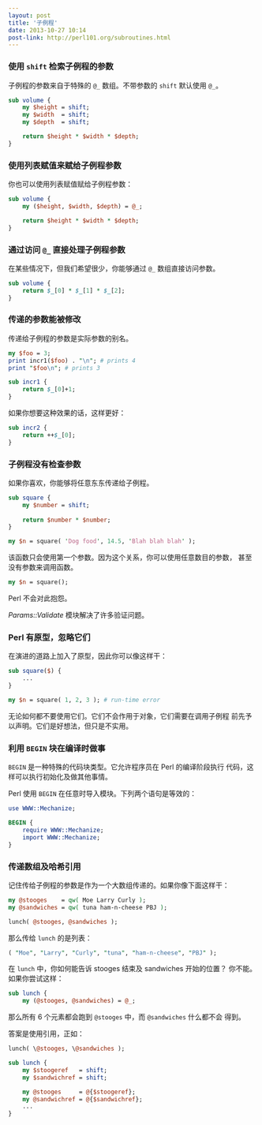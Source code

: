 ```yaml
---
layout: post
title: '子例程'
date: 2013-10-27 10:14
post-link: http://perl101.org/subroutines.html
---
```


### 使用 `shift` 检索子例程的参数

子例程的参数来自于特殊的 `@_` 数组。不带参数的 `shift` 默认使用 `@_`。

```perl
sub volume {
    my $height = shift;
    my $width  = shift;
    my $depth  = shift;

    return $height * $width * $depth;
}
```

### 使用列表赋值来赋给子例程参数

你也可以使用列表赋值赋给子例程参数：

```perl
sub volume {
    my ($height, $width, $depth) = @_;

    return $height * $width * $depth;
}
```

### 通过访问 `@_` 直接处理子例程参数

在某些情况下，但我们希望很少，你能够通过 `@_` 数组直接访问参数。

```perl
sub volume {
    return $_[0] * $_[1] * $_[2];
}
```

### 传递的参数能被修改

传递给子例程的参数是实际参数的别名。

```perl
my $foo = 3;
print incr1($foo) . "\n"; # prints 4
print "$foo\n"; # prints 3

sub incr1 {
    return $_[0]+1;
}
```

如果你想要这种效果的话，这样更好：

```perl
sub incr2 {
    return ++$_[0];
}
```

### 子例程没有检查参数

如果你喜欢，你能够将任意东东传递给子例程。

```perl
sub square {
    my $number = shift;
            
    return $number * $number;
}

my $n = square( 'Dog food', 14.5, 'Blah blah blah' );
```

该函数只会使用第一个参数。因为这个关系，你可以使用任意数目的参数，
甚至没有参数来调用函数。

```perl
my $n = square();
```

Perl 不会对此抱怨。

*Params::Validate* 模块解决了许多验证问题。

### Perl 有原型，忽略它们

在演进的道路上加入了原型，因此你可以像这样干：

```perl
sub square($) {
    ...
}

my $n = square( 1, 2, 3 ); # run-time error
```

无论如何都不要使用它们。它们不会作用于对象，它们需要在调用子例程
前先予以声明。它们是好想法，但只是不实用。

### 利用 `BEGIN` 块在编译时做事

`BEGIN` 是一种特殊的代码块类型。它允许程序员在 Perl 的编译阶段执行
代码，这样可以执行初始化及做其他事情。

Perl 使用 `BEGIN` 在任意时导入模块。下列两个语句是等效的：

```perl
use WWW::Mechanize;

BEGIN {
    require WWW::Mechanize;
    import WWW::Mechanize;
}
```

### 传递数组及哈希引用

记住传给子例程的参数是作为一个大数组传递的。如果你像下面这样干：

```perl
my @stooges    = qw( Moe Larry Curly );
my @sandwiches = qw( tuna ham-n-cheese PBJ );

lunch( @stooges, @sandwiches );
```

那么传给 `lunch` 的是列表：

```perl
( "Moe", "Larry", "Curly", "tuna", "ham-n-cheese", "PBJ" );
```

在 `lunch` 中，你如何能告诉 stooges 结束及 sandwiches 开始的位置？
你不能。如果你尝试这样：

```perl
sub lunch {
    my (@stooges, @sandwiches) = @_;
```

那么所有 6 个元素都会跑到 `@stooges` 中，而 `@sandwiches` 什么都不会
得到。

答案是使用引用，正如：

```perl
lunch( \@stooges, \@sandwiches );

sub lunch {
    my $stoogeref   = shift;
    my $sandwichref = shift;

    my @stooges     = @{$stoogeref};
    my @sandwichref = @{$sandwichref};
    ...
}
```
